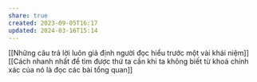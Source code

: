 ```yaml
---
share: true
created: 2023-09-05T16:17
updated: 2024-03-16T15:14
---
```

[[Những câu trả lời luôn giả định người đọc hiểu trước một vài khái niệm]]
[[Cách nhanh nhất để tìm được thứ ta cần khi ta không biết từ khoá chính xác của nó là đọc các bài tổng quan]]